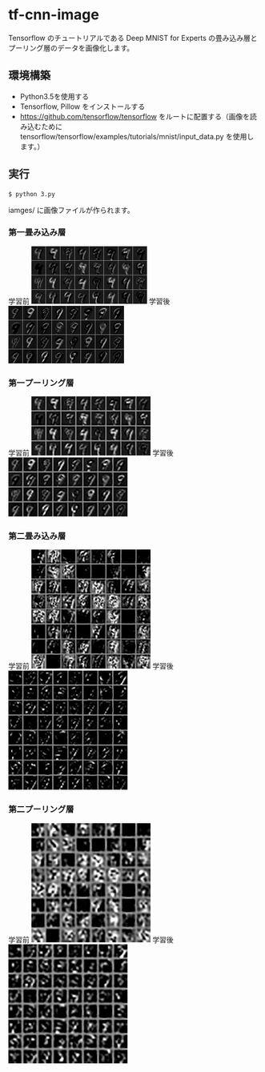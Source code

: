 # tf-cnn-image

Tensorflow のチュートリアルである Deep MNIST for Experts の畳み込み層とプーリング層のデータを画像化します。

## 環境構築

+ Python3.5を使用する
+ Tensorflow, Pillow をインストールする
+ <https://github.com/tensorflow/tensorflow> をルートに配置する（画像を読み込むために tensorflow/tensorflow/examples/tutorials/mnist/input_data.py を使用します。）

## 実行

```
$ python 3.py
```

iamges/ に画像ファイルが作られます。

### 第一畳み込み層

学習前
![](images/r_before_conv1.png)
学習後
![](images/r_after_conv1.png)

### 第一プーリング層

学習前
![](images/r_before_pool1.png)
学習後
![](images/r_after_pool1.png)

### 第二畳み込み層

学習前
![](images/r_before_conv2.png)
学習後
![](images/r_after_conv2.png)

### 第二プーリング層

学習前
![](images/r_before_pool2.png)
学習後
![](images/r_after_pool2.png)
